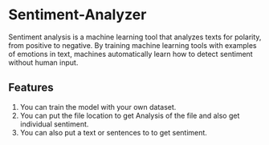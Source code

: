 # Sentiment-Analyzer
Sentiment analysis is a machine learning tool that analyzes texts for polarity, from positive to negative. By training machine learning tools with examples of emotions in text, machines automatically learn how to detect sentiment without human input.
## Features
1. You can train the model with your own dataset.
2. You can put the file location to get Analysis of the file and also get individual sentiment.
3. You can also put a text or sentences to to get sentiment.
